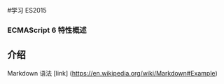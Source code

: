 #学习 ES2015
### ECMAScript 6 特性概述


## 介绍

Markdown 语法 [link] (https://en.wikipedia.org/wiki/Markdown#Example)
